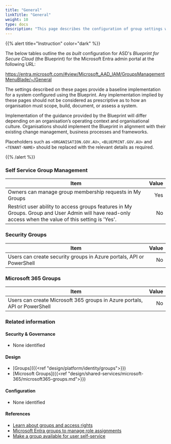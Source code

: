 ```yaml
---
title: "General"
linkTitle: "General"
weight: 10
type: docs
description: "This page describes the configuration of group settings within Microsoft Entra ID associated with systems built according to the guidance provided by ASD's Blueprint for Secure Cloud."
---
```


{{% alert title="Instruction" color="dark" %}}

The below tables outline the *as built* configuration for ASD's *Blueprint for Secure Cloud* (the Blueprint) for the Microsoft Entra admin portal at the following URL:

<https://entra.microsoft.com/#view/Microsoft_AAD_IAM/GroupsManagementMenuBlade/~/General>

The settings described on these pages provide a baseline implementation for a system configured using the Blueprint. Any implementation implied by these pages should not be considered as prescriptive as to how an organisation must scope, build, document, or assess a system.

Implementation of the guidance provided by the Blueprint will differ depending on an organisation’s operating context and organisational culture. Organisations should implement the Blueprint in alignment with their existing change management, business processes and frameworks.

Placeholders such as `<ORGANISATION.GOV.AU>`, `<BLUEPRINT.GOV.AU>` and `<TENANT-NAME>` should be replaced with the relevant details as required.

{{% /alert %}}

### Self Service Group Management

| Item                                                                                                                                                   | Value |
| ------------------------------------------------------------------------------------------------------------------------------------------------------ | ----: |
| Owners can manage group membership requests in My Groups                                                                                               |   Yes |
| Restrict user ability to access groups features in My Groups. Group and User Admin will have read-only access when the value of this setting is 'Yes'. |    No |

### Security Groups

| Item                                                                 | Value |
| -------------------------------------------------------------------- | ----: |
| Users can create security groups in Azure portals, API or PowerShell |    No |

### Microsoft 365 Groups

| Item                                                                      | Value |
| ------------------------------------------------------------------------- | ----: |
| Users can create Microsoft 365 groups in Azure portals, API or PowerShell |    No |

### Related information

#### Security & Governance

* None identified
  
#### Design

* [Groups]({{<ref "design/platform/identity/groups">}})
* [Microsoft Groups]({{<ref "design/shared-services/microsoft-365/microsoft365-groups.md">}})
  
#### Configuration

* None identified

#### References

* [Learn about groups and access rights](https://learn.microsoft.com/entra/fundamentals/concept-learn-about-groups)
* [Microsoft Entra groups to manage role assignments](https://learn.microsoft.com/entra/identity/role-based-access-control/groups-concept)
* [Make a group available for user self-service](https://learn.microsoft.com/entra/identity/users/groups-self-service-management?WT.mc_id=Portal-Microsoft_AAD_IAM#make-a-group-available-for-user-self-service)
  